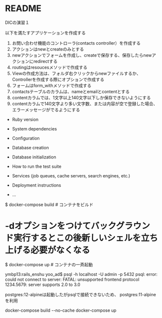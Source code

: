 # README

DICの演習１

以下を満たすアプリケーションを作成する
1. お問い合わせ機能のコントローラ(contacts controller）を作成する
2. アクションはnewとcreateのみとする
3. newアクションでフォームを作成し、createで保存する、保存したらnewアクションにredirectする
4. routingはresoucesメソッドで作成する
5. Viewの作成方法は、フォルダ右クリックからnewファイルするか、Controllerを作成する際にオプションで作成する
6. フォームはform_withメソッドで作成する
7. contactsテーブルのカラムは、nameとemailとcontentとする
8. contentカラムでは、1文字以上140文字以下しか保存できないようにする
9. contentカラムで140文字より多い文字数、または内容が空で登録した場合、エラーメッセージがでるようにする


* Ruby version

* System dependencies

* Configuration

* Database creation

* Database initialization

* How to run the test suite

* Services (job queues, cache servers, search engines, etc.)

* Deployment instructions

* ...


$ docker-compose build # コンテナをビルド

# -dオプションをつけてバックグラウンド実行するとこの後新しいシェルを立ち上げる必要がなくなる
$ docker-compose up # コンテナの一斉起動

ymbp13:rails_enshu yoo_ad$ psql -h localhost -U admin -p 5432
psql: error: could not connect to server: FATAL:  unsupported frontend protocol 1234.5679: server supports 2.0 to 3.0

postgres:12-alpineは起動したがpsqlで接続できないため、
postgres:11-alpineを利用

 docker-compose build --no-cache
 docker-compose up